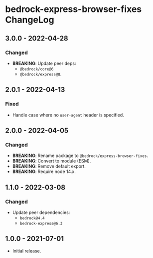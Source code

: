 # bedrock-express-browser-fixes ChangeLog

## 3.0.0 - 2022-04-28

### Changed
- **BREAKING**: Update peer deps:
  - `@bedrock/core@6`
  - `@bedrock/express@8`.

## 2.0.1 - 2022-04-13

### Fixed
- Handle case where no `user-agent` header is specified.

## 2.0.0 - 2022-04-05

### Changed
- **BREAKING**: Rename package to `@bedrock/express-browser-fixes`.
- **BREAKING**: Convert to module (ESM).
- **BREAKING**: Remove default export.
- **BREAKING**: Require node 14.x.

## 1.1.0 - 2022-03-08

### Changed
- Update peer dependencies:
  - `bedrock@4.4`
  - `bedrock-express@6.3`

## 1.0.0 - 2021-07-01

- Initial release.
